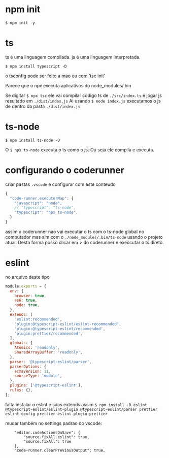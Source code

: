 # npm init

```
$ npm init -y
```
# ts
ts é uma linguagem compilada. js é uma linguagem interpretada.
```
$ npm install typescript -D
```
o tsconfig pode ser feito a mao ou com 'tsc init' 

Parece que o npx executa aplicativos do node_modules/.bin

Se digitar `$ npx tsc` ele vai compilar  codigo ts de `./src/index.ts` e jogar js resultado em `./dist/index.js`
Ai usando  `$ node index.js` executamos o js de dentro da pasta `./dist/index.js`


# ts-node
```
$ npm install ts-node -D
```
O `$ npx ts-node` executa o ts como o js. Ou seja ele compila e executa.

# configurando o coderunner
criar pastas `.vscode` e configurar com este conteudo
```js
{
  "code-runner.executorMap": {
    "javascript": "node",
    // "typescript": "ts-node",
    "typescript": "npx ts-node",
  }
}
```
assim o coderunner nao vai executar o ts com o ts-node global no computador mas sim com o `./node_modules/.bin/ts-node` usando o projeto atual.
Desta forma posso clicar em > do coderunner e execcutar o ts direto.


# eslint
no arquivo deste tipo
```js
module.exports = {
  env: {
    browser: true,
    es6: true,
    node: true,
  },
  extends: [
    'eslint:recommended',
    'plugin:@typescript-eslint/eslint-recommended',
    'plugin:@typescript-eslint/recommended',
    'plugin:prettier/recommended',
  ],
  globals: {
    Atomics: 'readonly',
    SharedArrayBuffer: 'readonly',
  },
  parser: '@typescript-eslint/parser',
  parserOptions: {
    ecmaVersion: 11,
    sourceType: 'module',
  },
  plugins: ['@typescript-eslint'],
  rules: {},
};
```
falta instalar o eslint e suas extends assim
`$ npm install -D eslint @typescript-eslint/eslint-plugin @typescript-eslint/parser prettier eslint-config-prettier eslint-plugin-prettier`

mudar também no settings padrao do vscode:

```
    "editor.codeActionsOnSave": {
        "source.fixAll.eslint": true,
        "source.fixAll": true
    },
    "code-runner.clearPreviousOutput": true,
```